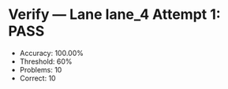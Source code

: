 # Verify — Lane lane_4 Attempt 1: PASS

- Accuracy: 100.00%
- Threshold: 60%
- Problems: 10
- Correct: 10